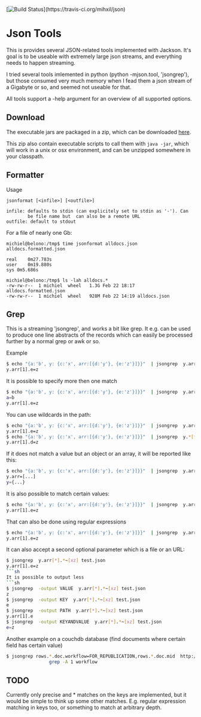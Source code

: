 [![Build Status](https://travis-ci.org/mihxil/json.png?)](https://travis-ci.org/mihxil/json)

Json Tools
==========

This is provides several JSON-related tools implemented with
Jackson. It's goal is to be useable with extremely large json
streams, and everything needs to happen streaming.

I tried several tools imlemented in python (python -mjson.tool,
'jsongrep'), but those consumed very much memory when I fead them a
json stream of a Gigabyte or so, and seemed not useable for that.

All tools support a -help argument for an overview of all supported options.

Download
--------
The executable jars are packaged in a zip, which can be downloaded
[here](https://github.com/mihxil/mvn-repo/raw/master/releases/org/meeuw/mihxil-json/0.5/mihxil-json-0.5-package.zip).

This zip also contain executable scripts to call them with `java -jar`, which will work in a unix or osx environment, and can be unzipped somewhere in your classpath.


Formatter
--------
Usage
```
jsonformat [<infile>] [<outfile>]

infile: defaults to stdin (can explicitely set to stdin as '-'). Can
        be file name but  can also be a remote URL
outfile: default to stdout
```

For a file of nearly one Gb:
```shell
michiel@belono:/tmp$ time jsonformat alldocs.json  alldocs.formatted.json

real	0m27.783s
user	0m19.880s
sys	0m5.686s

michiel@belono:/tmp$ ls -lah alldocs.*
-rw-rw-r--  1 michiel  wheel   1.3G Feb 22 18:17 alldocs.formatted.json
-rw-rw-r--  1 michiel  wheel   928M Feb 22 14:19 alldocs.json
```


Grep
----
This is a streaming 'jsongrep', and works a bit like grep. It e.g. can be used to produce one line abstracts of the records which can easily be processed further by a normal grep or awk or so.




Example
```sh
$ echo "{a:'b', y: {c:'x', arr:[{d:'y'}, {e:'z'}]}}"  | jsongrep  y.arr[1].e
y.arr[1].e=z
```

It is possible to specify more then one match
```sh
$ echo "{a:'b', y: {c:'x', arr:[{d:'y'}, {e:'z'}]}}"  | jsongrep  y.arr[1].e,a
a=b
y.arr[1].e=z
```

You can use wildcards in the path:
```sh
$ echo "{a:'b', y: {c:'x', arr:[{d:'y'}, {e:'z'}]}}"  | jsongrep  y.arr[*].e
y.arr[1].e=z
$ echo "{a:'b', y: {c:'x', arr:[{d:'y'}, {e:'z'}]}}"  | jsongrep  y.*[*].d
y.arr[1].d=z
```

If it does not match a value but an object or an array, it will be reported like this:
```sh
$ echo "{a:'b', y: {c:'x', arr:[{d:'y'}, {e:'z'}]}}"  | jsongrep  y.arr,y
y.arr=[...]
y={...}
```

It is also possible to match certain values:
```sh
$ echo "{a:'b', y: {c:'x', arr:[{d:'y'}, {e:'z'}]}}"  | jsongrep  y.arr[*].*=z
y.arr[1].e=z
```

That can also be done using regular expressions
```sh
$ echo "{a:'b', y: {c:'x', arr:[{d:'y'}, {e:'z'}]}}"  | jsongrep  y.arr[*].*~[xz]
y.arr[1].e=z
```

It can also accept a second optional parameter which is a file or an URL:
```sh
$ jsongrep  y.arr[*].*~[xz] test.json
y.arr[1].e=z
```sh
It is possible to output less
```sh
$ jsongrep  -output VALUE  y.arr[*].*~[xz] test.json
z
$ jsongrep  -output KEY  y.arr[*].*~[xz] test.json
e
$ jsongrep  -output PATH  y.arr[*].*~[xz] test.json
y.arr[1].e
$ jsongrep  -output KEYANDVALUE  y.arr[*].*~[xz] test.json
e=z
```

Another example on a couchdb database (find documents where certain field has certain value)
```sh
$ jsongrep rows.*.doc.workflow=FOR_REPUBLICATION,rows.*.doc.mid  http://couchdbhost/database/_all_docs?include_docs=true  |
                grep -A 1 workflow
```

TODO
----
Currently only precise and * matches on the keys are implemented, but it would be simple to think up
some other matches. E.g. regular expression matching in keys too, or something to match at arbitrary depth.
